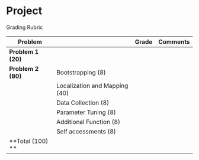 # Project 

Grading Rubric


| Problem |      | Grade   | Comments     |
| -------------- | ---- | ---- | ---- |
| **Problem 1 (20)** |      |    |      |
| **Problem 2 (80)** | Bootstrapping (8) |  |      |
|      | Localization and Mapping (40) |  |      |
|      | Data Collection (8) |  |      |
|      | Parameter Tuning (8) |  |      |
|      | Additional Function (8) |  |      |
|      | Self accessments (8) |  |      |
| **Total (100) ** |      |  | |